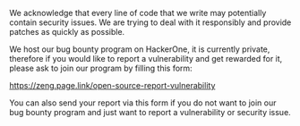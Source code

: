 We acknowledge that every line of code that we write may potentially contain security issues.
We are trying to deal with it responsibly and provide patches as quickly as possible. 

We host our bug bounty program on HackerOne, it is currently private, therefore if you would like to report a vulnerability and get rewarded for it, please ask to join our program by filling this form:

https://zeng.page.link/open-source-report-vulnerability

You can also send your report via this form if you do not want to join our bug bounty program and just want to report a vulnerability or security issue.
